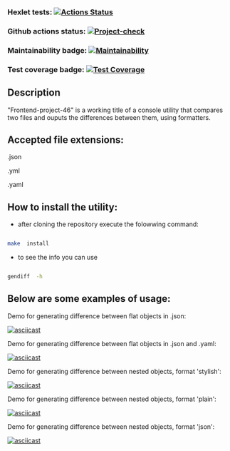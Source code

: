 ### Hexlet tests:  [![Actions Status](https://github.com/AnastasiiaXX/frontend-project-46/workflows/hexlet-check/badge.svg)](https://github.com/AnastasiiaXX/frontend-project-46/actions)
 ### Github actions status: [![Project-check](https://github.com/AnastasiiaXX/frontend-project-46/actions/workflows/project-check.yml/badge.svg)](https://github.com/AnastasiiaXX/frontend-project-46/actions/workflows/project-check.yml/)
  
### Maintainability badge: [![Maintainability](https://api.codeclimate.com/v1/badges/ff839c6ad5bf6923cfee/maintainability)](https://codeclimate.com/github/AnastasiiaXX/frontend-project-46/maintainability)

  ### Test coverage badge: [![Test Coverage](https://api.codeclimate.com/v1/badges/ff839c6ad5bf6923cfee/test_coverage)](https://codeclimate.com/github/AnastasiiaXX/frontend-project-46/test_coverage)

  

## Description

"Frontend-project-46" is a working title of a console utility that compares two files and ouputs the differences between them, using formatters.

  

## Accepted file extensions:

.json

.yml

.yaml

  

## How to install the utility:

  

* after cloning the repository execute the folowwing command:

```sh

make  install

```

  

* to see the info you can use

```sh

gendiff  -h

```

  

## Below are some examples of usage:

  

Demo for generating difference between flat objects in .json:

  

[![asciicast](https://asciinema.org/a/8CPx2RJphml0fHi9BiTgXlsJK.svg)](https://asciinema.org/a/8CPx2RJphml0fHi9BiTgXlsJK)

  

Demo for generating difference between flat objects in .json and .yaml:

  

[![asciicast](https://asciinema.org/a/2snGqwidR5ufJa5Gk2JHpBMhl.svg)](https://asciinema.org/a/2snGqwidR5ufJa5Gk2JHpBMhl)

  

Demo for generating difference between nested objects, format 'stylish':

  

[![asciicast](https://asciinema.org/a/SVghc5G3MbMsibaRbJTDPXWeh.svg)](https://asciinema.org/a/SVghc5G3MbMsibaRbJTDPXWeh)

  

Demo for generating difference between nested objects, format 'plain':

  

[![asciicast](https://asciinema.org/a/msFH9VjRTc0rHH7mUIGeNxku0.svg)](https://asciinema.org/a/msFH9VjRTc0rHH7mUIGeNxku0)

  

Demo for generating difference between nested objects, format 'json':

  

[![asciicast](https://asciinema.org/a/okMb0uByZKZpWIIkg50Fj9ybS.svg)](https://asciinema.org/a/okMb0uByZKZpWIIkg50Fj9ybS)


